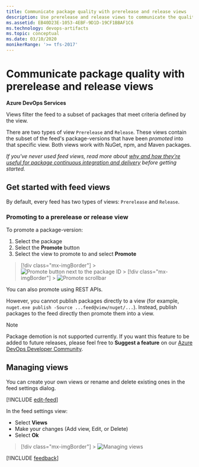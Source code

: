 ```yaml
---
title: Communicate package quality with prerelease and release views
description: Use prerelease and release views to communicate the quality of a package to your consumers in Azure DevOps Services or Team Foundation Server
ms.assetid: EB40D23E-1053-4EBF-9D1D-19CF1BBAF1C6
ms.technology: devops-artifacts
ms.topic: conceptual
ms.date: 03/10/2020
monikerRange: '>= tfs-2017'
---
```


# Communicate package quality with prerelease and release views

**Azure DevOps Services**

Views filter the feed to a subset of packages that meet criteria defined by the view.

There are two types of view `Prerelease` and `Release`. These views contain the subset of the feed's package-versions that have been _promoted_ into that specific view. Both views work with NuGet, npm, and Maven packages.

_If you've never used feed views, read more about [why and how they're useful for package continuous integration and delivery](../concepts/views.md) before getting started._

## Get started with feed views

By default, every feed has two types of views: `Prerelease` and `Release`.

### Promoting to a prerelease or release view

To promote a package-version:

1.  Select the package
1.  Select the **Promote** button
1.  Select the view to promote to and select **Promote**

> [!div class="mx-imgBorder"] > ![Promote button next to the package ID](media/release-views-promote.png) > [!div class="mx-imgBorder"] > ![Promote scrollbar](media/release-views-promote-choice.png)

You can also promote using REST APIs.

However, you cannot publish packages directly to a view (for example, `nuget.exe publish -Source ...feed@view/nuget/...`). Instead, publish packages to the feed directly then promote them into a view.

> [!NOTE]
> Package demotion is not supported currently. If you want this feature to be added to future releases, please feel free to **Suggest a feature** on our [Azure DevOps Developer Community](https://developercommunity.visualstudio.com/spaces/21/index.html).

<!-- TODO REST API link -->

## Managing views

You can create your own views or rename and delete existing ones in the feed settings dialog.

[!INCLUDE [edit-feed](../includes/edit-feed.md)]

In the feed settings view:

* Select **Views**
* Make your changes (Add view, Edit, or Delete)
* Select **Ok**

> [!div class="mx-imgBorder"] > ![Managing views](media/feed-settings-views.png)

[!INCLUDE [feedback](../../includes/help-support-shared.md)]
